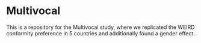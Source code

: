 # Multivocal
This is a repository for the Multivocal study, where we replicated the WEIRD conformity preference in 5 countries and additionally found a gender effect.
